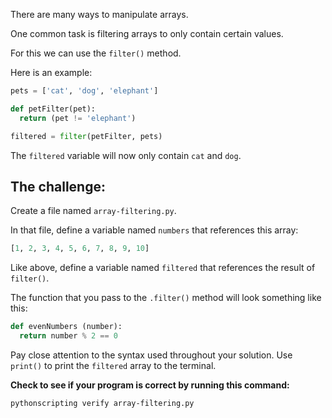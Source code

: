 There are many ways to manipulate arrays.

One common task is filtering arrays to only contain certain values.

For this we can use the `filter()` method.

Here is an example:

```py
pets = ['cat', 'dog', 'elephant']

def petFilter(pet):
  return (pet != 'elephant')

filtered = filter(petFilter, pets)
```

The `filtered` variable will now only contain `cat` and `dog`.

## The challenge:

Create a file named `array-filtering.py`.

In that file, define a variable named `numbers` that references this array:

```py
[1, 2, 3, 4, 5, 6, 7, 8, 9, 10]
```

Like above, define a variable named `filtered` that references the result of `filter()`.

The function that you pass to the `.filter()` method will look something like this:

```py
def evenNumbers (number):
  return number % 2 == 0
```

Pay close attention to the syntax used throughout your solution. Use `print()` to print the `filtered` array to the terminal.

**Check to see if your program is correct by running this command:**

```bash
pythonscripting verify array-filtering.py
```
